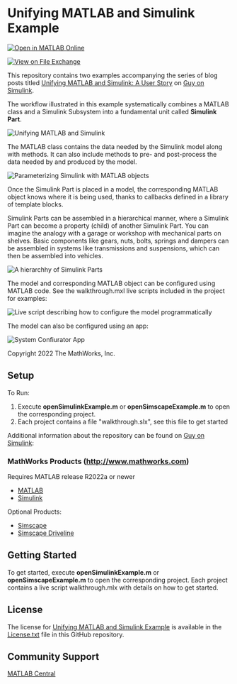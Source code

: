 # Unifying MATLAB and Simulink Example
<!-- This is the "Title of the contribution" that was approved during the Community Contribution Review Process --> 

[![Open in MATLAB Online](https://www.mathworks.com/images/responsive/global/open-in-matlab-online.svg)](https://matlab.mathworks.com/open/github/v1?repo=guirlo/Unifying-MATLAB-and-Simulink-Example&project=CustomGaugesSimulink.prj&file=openSimulinkExample.m)

[![View <File Exchange Title> on File Exchange](https://www.mathworks.com/matlabcentral/images/matlab-file-exchange.svg)](https://www.mathworks.com/matlabcentral/fileexchange/####-file-exchange-title)  
<!-- Add this icon to the README if this repo also appears on File Exchange via the "Connect to GitHub" feature --> 

This repository contains two examples accompanying the series of blog posts titled [Unifying MATLAB and Simulink: A User Story](https://blogs.mathworks.com/simulink/2022/04/22/unifying-matlab-and-simulink-a-user-story-part-1) on [Guy on Simulink](https://blogs.mathworks.com/simulink/).  

The workflow illustrated in this example systematically combines a MATLAB class and a Simulink Subsystem into a fundamental unit called **Simulink Part**. 

![Unifying MATLAB and Simulink](https://blogs.mathworks.com/images/simulink/2022Q2/ML_SL.png)


The MATLAB class contains the data needed by the Simulink model along with methods. It can also include methods to pre- and post-process the data needed by and produced by the model. 

![Parameterizing Simulink with MATLAB objects](https://blogs.mathworks.com/images/simulink/2022Q2/ClassUSedInModel.png)


Once the Simulink Part is placed in a model, the corresponding MATLAB object knows where it is being used, thanks to callbacks defined in a library of template blocks.

Simulink Parts can be assembled in a hierarchical manner, where a Simulink Part can become a property (child) of another Simulink Part. You can imagine the analogy with a garage or workshop with mechanical parts on shelves. Basic components like gears, nuts, bolts, springs and dampers can be assembled in systems like transmissions and suspensions, which can then be assembled into vehicles. 

![A hierarchhy of Simulink Parts](https://blogs.mathworks.com/simulink/files/maskingEvolutionChapter1_13.png)

The model and corresponding MATLAB object can be configured using MATLAB code. See the walkthrough.mxl live scripts included in the project for examples:

![Live script describing how to configure the model programmatically](https://blogs.mathworks.com/images/simulink/2022Q2/liveScriptExample.png)


The model can also be configured using an app:

![System Confiurator App](https://blogs.mathworks.com/images/simulink/2022Q2/usingTheApp.png)

Copyright 2022 The MathWorks, Inc.

## Setup 
To Run:
1. Execute **openSimulinkExample.m** or **openSimscapeExample.m** to open the corresponding project.
2. Each project contains a file "walkthrough.slx", see this file to get started

Additional information about the repository can be found on [Guy on Simulink](https://blogs.mathworks.com/simulink/2022/06/14/unifying-matlab-and-simulink-a-user-story-part-5/): 

### MathWorks Products (http://www.mathworks.com)

Requires MATLAB release R2022a or newer
- [MATLAB](https://www.mathworks.com/products/matlab.html)
- [Simulink](https://www.mathworks.com/products/simulink.html)

Optional Products:
- [Simscape](https://www.mathworks.com/products/simscape.html)
- [Simscape Driveline](https://www.mathworks.com/products/simscape-driveline.html)


## Getting Started 
To get started, execute **openSimulinkExample.m** or **openSimscapeExample.m** to open the corresponding project. Each project contains a live script walkthrough.mlx with details on how to get started.


## License

The license for [Unifying MATLAB and Simulink Example](https://github.com/guirlo/Unifying-MATLAB-and-Simulink-Example) is available in the [License.txt](License.txt) file in this GitHub repository.

## Community Support
[MATLAB Central](https://www.mathworks.com/matlabcentral)

